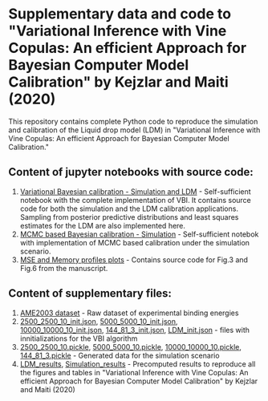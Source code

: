 # Supplementary data and code to "Variational Inference with Vine Copulas: An efficient Approach for Bayesian Computer Model Calibration" by Kejzlar and Maiti (2020)

This repository contains complete Python code to reproduce the simulation and calibration of the Liquid drop model (LDM) in "Variational Inference with Vine Copulas: An efficient Approach for Bayesian Computer Model Calibration."

## Content of jupyter notebooks with source code:
1. [Variational Bayesian calibration - Simulation and LDM](Variational_calibration.ipynb) - Self-sufficient notebook with the complete implementation of VBI. It contains source code for both the simulation and the LDM calibration applications. Sampling from posterior predictive distributions and least squares estimates for the LDM are also implemented here.
2. [MCMC based Bayesian calibration - Simulation](MCMC_calibration.ipynb) - Self-sufficient notebok with implementation of MCMC based calibration under the simulation scenario.
3. [MSE and Memory profiles plots](Scalability_plots.ipynb) - Contains source code for Fig.3 and Fig.6 from the manuscript.

## Content of supplementary files:
1. [AME2003 dataset](mass.mass03) - Raw dataset of experimental binding energies
2. [2500_2500_10_init.json](2500_2500_10_init.json), [5000_5000_10_init.json](5000_5000_10_init.json), [10000_10000_10_init.json](10000_10000_10_init.json), [144_81_3_init.json](144_81_3_init.json), [LDM_init.json](LDM_init.json) - files with innitializations for the VBI algorithm
3. [2500_2500_10.pickle](2500_2500_10.pickle), [5000_5000_10.pickle](5000_5000_10.pickle), [10000_10000_10.pickle](10000_10000_10.pickle), [144_81_3.pickle](144_81_3.pickle) - Generated data for the simulation scenario
4. [LDM_results](LDM_results), [Simulation_results](Simulation_results) - Precomputed results to reproduce all the figures and tables in "Variational Inference with Vine Copulas: An efficient Approach for Bayesian Computer Model Calibration" by Kejzlar and Maiti (2020)
